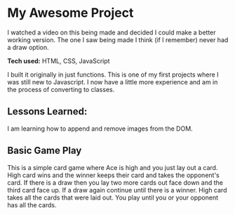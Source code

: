 # My Awesome Project

I watched a video on this being made and decided I could make a better working version. The one I saw being made I think (if I remember) never had a draw option.

**Tech used:** HTML, CSS, JavaScript

I built it originally in just functions. This is one of my first projects where I was still new to Javascript. I now have a little more experience and am in the process of converting to classes.

## Lessons Learned:

I am learning how to append and remove images from the DOM.

## Basic Game Play

This is a simple card game where Ace is high and you just lay out a card. High card wins and the winner keeps their card and takes the opponent's card. If there is a draw then you lay two more cards out face down and the third card face up. If a draw again continue until there is a winner. High card takes all the cards that were laid out. You play until you or your opponent has all the cards.
